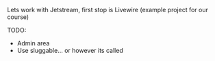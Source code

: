 Lets work with Jetstream, first stop is Livewire (example project for our course)

TODO:
 - Admin area
 - Use sluggable... or however its called

